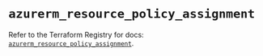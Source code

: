 # `azurerm_resource_policy_assignment`

Refer to the Terraform Registry for docs: [`azurerm_resource_policy_assignment`](https://registry.terraform.io/providers/hashicorp/azurerm/4.17.0/docs/resources/resource_policy_assignment).
